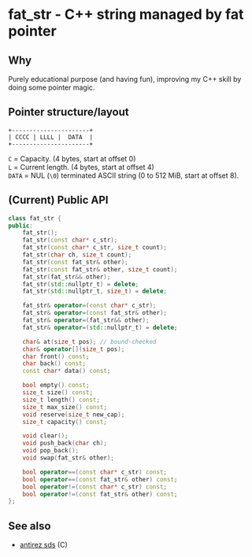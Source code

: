 # fat\_str - C++ string managed by fat pointer


## Why

Purely educational purpose (and having fun), improving my C++ skill by doing
some pointer magic.


## Pointer structure/layout

```
+----------------------+
| CCCC | LLLL |  DATA  |
+----------------------+
```

`C` = Capacity. (4 bytes, start at offset 0)<br/>
`L` = Current length. (4 bytes, start at offset 4)<br/>
`DATA` = NUL (`\0`) terminated ASCII string (0 to 512 MiB, start at offset 8).


## (Current) Public API

```cpp
class fat_str {
public:
    fat_str();
    fat_str(const char* c_str);
    fat_str(const char* c_str, size_t count);
    fat_str(char ch, size_t count);
    fat_str(const fat_str& other);
    fat_str(const fat_str& other, size_t count);
    fat_str(fat_str&& other);
    fat_str(std::nullptr_t) = delete;
    fat_str(std::nullptr_t, size_t) = delete;

    fat_str& operator=(const char* c_str);
    fat_str& operator=(const fat_str& other);
    fat_str& operator=(fat_str&& other);
    fat_str& operator=(std::nullptr_t) = delete;

    char& at(size_t pos); // bound-checked
    char& operator[](size_t pos);
    char front() const;
    char back() const;
    const char* data() const;

    bool empty() const;
    size_t size() const;
    size_t length() const;
    size_t max_size() const;
    void reserve(size_t new_cap);
    size_t capacity() const;

    void clear();
    void push_back(char ch);
    void pop_back();
    void swap(fat_str& other);

    bool operator==(const char* c_str) const;
    bool operator==(const fat_str& other) const;
    bool operator!=(const char* c_str) const;
    bool operator!=(const fat_str& other) const;
};
```


## See also
- [antirez sds](https://github.com/antirez/sds) (C)
